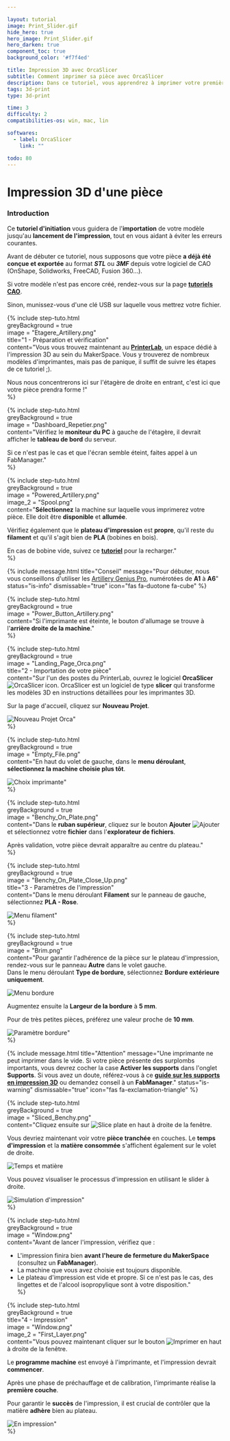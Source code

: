 ```yaml
---

layout: tutorial  
image: Print_Slider.gif  
hide_hero: true  
hero_image: Print_Slider.gif  
hero_darken: true  
component_toc: true  
background_color: '#f7f4ed'

title: Impression 3D avec OrcaSlicer  
subtitle: Comment imprimer sa pièce avec OrcaSlicer  
description: Dans ce tutoriel, vous apprendrez à imprimer votre première pièce en utilisant le logiciel OrcaSlicer.  
tags: 3d-print  
type: 3d-print

time: 3  
difficulty: 2  
compatibilities-os: win, mac, lin

softwares: 
  - label: OrcaSlicer  
    link: ""

todo: 80  
---
```


# Impression 3D d'une pièce

### Introduction

Ce **tutoriel d'initiation** vous guidera de l'**importation** de votre modèle jusqu'au **lancement de l'impression**, tout en vous aidant à éviter les erreurs courantes.

Avant de débuter ce tutoriel, nous supposons que votre pièce **a déjà été conçue et exportée** au format ***STL*** ou ***3MF*** depuis votre logiciel de CAO (OnShape, Solidworks, FreeCAD, Fusion 360...).

Si votre modèle n'est pas encore créé, rendez-vous sur la page [**tutoriels CAO**](/pages/tutoriels-cao).

Sinon, munissez-vous d'une clé USB sur laquelle vous mettrez votre fichier.

{% include step-tuto.html  
greyBackground = true  
image = "Etagere_Artillery.png"  
title="1 - Préparation et vérification"  
content="Vous vous trouvez maintenant au [**PrinterLab**](/pages/informations), un espace dédié à l'impression 3D au sein du MakerSpace. Vous y trouverez de nombreux modèles d'imprimantes, mais pas de panique, il suffit de suivre les étapes de ce tutoriel ;).

Nous nous concentrerons ici sur l'étagère de droite en entrant, c'est ici que votre pièce prendra forme !"  
%}

{% include step-tuto.html  
greyBackground = true  
image = "Dashboard_Repetier.png"  
content="Vérifiez le **moniteur du PC** à gauche de l'étagère, il devrait afficher le **tableau de bord** du serveur.

Si ce n'est pas le cas et que l'écran semble éteint, faites appel à un FabManager."  
%}

{% include step-tuto.html  
greyBackground = true  
image = "Powered_Artillery.png"  
image_2 = "Spool.png"  
content="**Sélectionnez** la machine sur laquelle vous imprimerez votre pièce. Elle doit être **disponible** et **allumée**.

Vérifiez également que le **plateau d'impression** est **propre**, qu'il reste du **filament** et qu'il s'agit bien de **PLA** (bobines en bois).

En cas de bobine vide, suivez ce [**tutoriel**](/tutorials/3d-print/refill-bobine/) pour la recharger."  
%}

{% include message.html title="Conseil" message="Pour débuter, nous vous conseillons d'utiliser les [Artillery Genius Pro](/pages/machines/), numérotées de **A1** à **A6**" status="is-info" dismissable="true" icon="fas fa-duotone fa-cube" %}

{% include step-tuto.html  
greyBackground = true  
image = "Power_Button_Artillery.png"  
content="Si l'imprimante est éteinte, le bouton d'allumage se trouve à l'**arrière droite de la machine**."  
%}

{% include step-tuto.html  
greyBackground = true  
image = "Landing_Page_Orca.png"  
title="2 - Importation de votre pièce"  
content="Sur l'un des postes du PrinterLab, ouvrez le logiciel **OrcaSlicer** ![OrcaSlicer icon](Orca_Icon.png). OrcaSlicer est un logiciel de type **slicer** qui transforme les modèles 3D en instructions détaillées pour les imprimantes 3D.

Sur la page d'accueil, cliquez sur **Nouveau Projet**.

![Nouveau Projet Orca](New_Project.png)"  
%}

{% include step-tuto.html  
greyBackground = true  
image = "Empty_File.png"  
content="En haut du volet de gauche, dans le **menu déroulant**, **sélectionnez la machine choisie plus tôt**.

![Choix imprimante](Printer_Choice_Menu.png)"  
%}

{% include step-tuto.html  
greyBackground = true  
image = "Benchy_On_Plate.png"  
content="Dans le **ruban supérieur**, cliquez sur le bouton **Ajouter** ![Ajouter](Add_Part.png) et sélectionnez votre **fichier** dans l'**explorateur de fichiers**.

Après validation, votre pièce devrait apparaître au centre du plateau."  
%}

{% include step-tuto.html  
greyBackground = true  
image = "Benchy_On_Plate_Close_Up.png"  
title="3 - Paramètres de l'impression"  
content="Dans le menu déroulant **Filament** sur le panneau de gauche, sélectionnez **PLA - Rose**.

![Menu filament](Filament_Choice_Menu.png)"  
%}

{% include step-tuto.html  
greyBackground = true  
image = "Brim.png"  
content="Pour garantir l'adhérence de la pièce sur le plateau d'impression, rendez-vous sur le panneau **Autre** dans le volet gauche.  
Dans le menu déroulant **Type de bordure**, sélectionnez **Bordure extérieure uniquement**.

![Menu bordure](Brim_Choice_Menu.png)

Augmentez ensuite la **Largeur de la bordure** à **5 mm**.

Pour de très petites pièces, préférez une valeur proche de **10 mm**.

![Paramètre bordure](Brim_Param.png)"  
%}

{% include message.html title="Attention" message="Une imprimante ne peut imprimer dans le vide. Si votre pièce présente des surplombs importants, vous devrez cocher la case **Activer les supports** dans l'onglet **Supports**. Si vous avez un doute, référez-vous à ce [**guide sur les supports en impression 3D**](https://all3dp.com/1/3d-printing-support-structures/) ou demandez conseil à un **FabManager**." status="is-warning" dismissable="true" icon="fas fa-exclamation-triangle" %}

{% include step-tuto.html  
greyBackground = true  
image = "Sliced_Benchy.png"  
content="Cliquez ensuite sur ![Slice plate](Slice_Plate.png) en haut à droite de la fenêtre.

Vous devriez maintenant voir votre **pièce tranchée** en couches. Le **temps d'impression** et la **matière consommée** s'affichent également sur le volet de droite.

![Temps et matière](Time_And_Material.png)

Vous pouvez visualiser le processus d'impression en utilisant le slider à droite.

![Simulation d'impression](Print_Slider.gif)"  
%}

{% include step-tuto.html  
greyBackground = true  
image = "Window.png"  
content="Avant de lancer l'impression, vérifiez que :  
- L'impression finira bien **avant l'heure de fermeture du MakerSpace** (consultez un **FabManager**).  
- La machine que vous avez choisie est toujours disponible.  
- Le plateau d'impression est vide et propre. Si ce n'est pas le cas, des lingettes et de l'alcool isopropylique sont à votre disposition."  
%}

{% include step-tuto.html  
greyBackground = true  
title="4 - Impression"  
image = "Window.png"  
image_2 = "First_Layer.png"  
content="Vous pouvez maintenant cliquer sur le bouton ![Imprimer](Print.png) en haut à droite de la fenêtre.

Le **programme machine** est envoyé à l'imprimante, et l'impression devrait **commencer**.

Après une phase de préchauffage et de calibration, l'imprimante réalise la **première couche**.

Pour garantir le **succès** de l'impression, il est crucial de contrôler que la matière **adhère** bien au plateau.

![En impression](Printing.gif)"  
%}